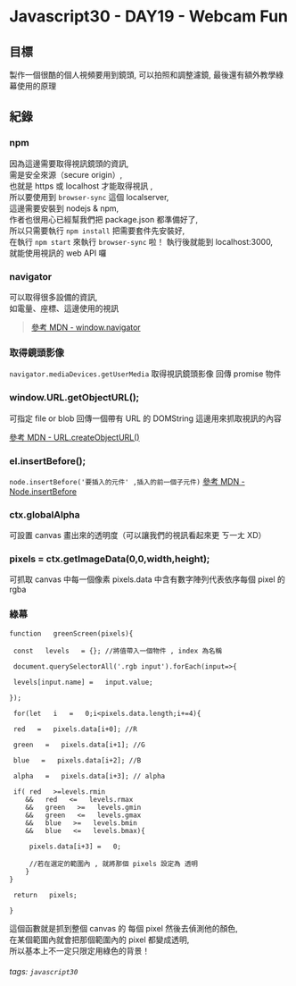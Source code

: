# Javascript30 - DAY19 - Webcam Fun
## 目標
製作一個很酷的個人視頻要用到鏡頭,
可以拍照和調整濾鏡,
最後還有額外教學綠幕使用的原理

## 紀錄
### npm
因為這邊需要取得視訊鏡頭的資訊,  
需是安全來源（secure origin）,  
也就是 https 或 localhost 才能取得視訊 ,  
所以要使用到 `browser-sync` 這個 localserver,  
這邊需要安裝到 nodejs & npm,  
作者也很用心已經幫我們把 package.json 都準備好了,  
所以只需要執行 `npm install` 把需要套件先安裝好,  
在執行 `npm start` 來執行 `browser-sync` 啦！
執行後就能到 localhost:3000,  
就能使用視訊的 web API 囉

### navigator
可以取得很多設備的資訊,  
如電量、座標、這邊使用的視訊
> [參考 MDN - window.navigator](https://developer.mozilla.org/zh-TW/docs/Web/API/Navigator)
### 取得鏡頭影像
`navigator.mediaDevices.getUserMedia` 取得視訊鏡頭影像
回傳 promise 物件

### window.URL.getObjectURL();
可指定 file or blob 回傳一個帶有 URL 的 DOMString
這邊用來抓取視訊的內容

[參考 MDN - URL.createObjectURL()](https://developer.mozilla.org/zh-TW/docs/Web/API/URL/createObjectURL)

### el.insertBefore();
`node.insertBefore('要插入的元件' ,插入的前一個子元件)`
[參考 MDN - Node.insertBefore](https://developer.mozilla.org/en-US/docs/Web/API/Node/insertBefore)

### ctx.globalAlpha
可設置 canvas 畫出來的透明度（可以讓我們的視訊看起來更 ㄎ一ㄤ XD）

### pixels = ctx.getImageData(0,0,width,height);
可抓取 canvas 中每一個像素
pixels.data 中含有數字陣列代表依序每個 pixel 的 rgba

### 綠幕

```javascript=
function   greenScreen(pixels){

 const   levels   = {}; //將值帶入一個物件 , index 為名稱

 document.querySelectorAll('.rgb input').forEach(input=>{

 levels[input.name] =   input.value;

});

 for(let   i   =   0;i<pixels.data.length;i+=4){

 red   =   pixels.data[i+0]; //R

 green   =   pixels.data[i+1]; //G

 blue   =   pixels.data[i+2]; //B

 alpha   =   pixels.data[i+3]; // alpha

 if( red   >=levels.rmin   
    &&   red   <=   levels.rmax  
    &&   green   >=   levels.gmin   
    &&   green   <=   levels.gmax   
    &&   blue   >=   levels.bmin   
    &&   blue   <=   levels.bmax){

     pixels.data[i+3] =   0;

     //若在選定的範圍內 , 就將那個 pixels 設定為 透明
    }
}

 return   pixels;

}

```
這個函數就是抓到整個 canvas 的 每個 pixel 然後去偵測他的顏色,  
在某個範圍內就會把那個範圍內的 pixel 都變成透明,  
所以基本上不一定只限定用綠色的背景！

###### tags: `javascript30`